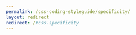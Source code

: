 ```yaml
---
permalink: /css-coding-styleguide/specificity/
layout: redirect
redirect: /#css-specificity
---
```

